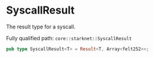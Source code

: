# SyscallResult

The result type for a syscall.

Fully qualified path: `core::starknet::SyscallResult`

```rust
pub type SyscallResult<T> = Result<T, Array<felt252>>;
```


